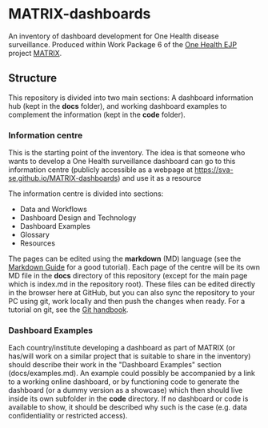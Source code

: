 # MATRIX-dashboards
An inventory of dashboard development for One Health disease surveillance. Produced within Work Package 6 of the [One Health EJP](https://onehealthejp.eu/) project [MATRIX](https://onehealthejp.eu/jip-matrix/).

## Structure
This repository is divided into two main sections: A dashboard information hub (kept in the **docs** folder), and working dashboard examples to complement the information (kept in the **code** folder).

### Information centre
This is the starting point of the inventory. The idea is that someone who wants to develop a One Health surveillance dashboard can go to this information centre (publicly accessible as a webpage at https://sva-se.github.io/MATRIX-dashboards) and use it as a resource

The information centre is divided into sections:

- Data and Workflows
- Dashboard Design and Technology
- Dashboard Examples
- Glossary
- Resources

The pages can be edited using the **markdown** (MD) language (see the [Markdown Guide](https://www.markdownguide.org/) for a good tutorial). Each page of the centre will be its own MD file in the **docs** directory of this repository (except for the main page which is index.md in the repository root). These files can be edited directly in the browser here at GitHub, but you can also sync the repository to your PC using git, work locally and then push the changes when ready. For a tutorial on git, see the [Git handbook](https://guides.github.com/introduction/git-handbook/).

### Dashboard Examples
Each country/institute developing a dashboard as part of MATRIX (or has/will work on a similar project that is suitable to share in the inventory) should describe their work in the "Dashboard Examples" section (docs/examples.md). An example could possibly be accompanied by a link to a working online dashboard, or by functioning code to generate the dashboard (or a dummy version as a showcase) which then should live inside its own subfolder in the **code** directory. If no dashboard or code is available to show, it should be described why such is the case (e.g. data confidentiality or restricted access).
